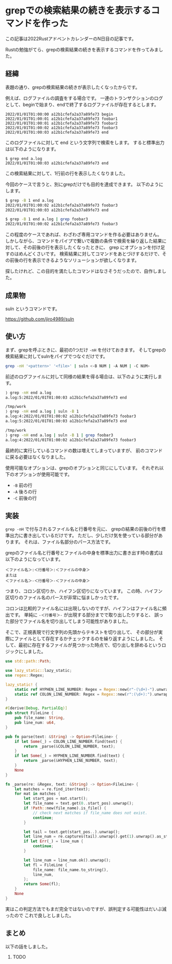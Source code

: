 # grepでの検索結果の続きを表示するコマンドを作った

この記事は2022RustアドベントカレンダーのN日目の記事です。

Rustの勉強がてら、grepの検索結果の続きを表示するコマンドを作ってみました。

## 経緯

表題の通り、grepの検索結果の続きが表示したくなったからです。

例えば、ログファイルの調査をする場合です。
一連のトランザクションのログとして、beginで始まり、endで終了するログファイルが存在するとします。

```log
2022/01/01T01:00:00 a12b1cfefa2a37a89fe73 begin
2022/01/01T01:00:01 a12b1cfefa2a37a89fe73 foobar1
2022/01/01T01:00:01 a12b1cfefa2a37a89fe73 foobar2
2022/01/01T01:00:02 a12b1cfefa2a37a89fe73 foobar3
2022/01/01T01:00:03 a12b1cfefa2a37a89fe73 end
```

このログファイルに対して end という文字列で検索をします。
すると標準出力は以下のようになります。

```log
$ grep end a.log
2022/01/01T01:00:03 a12b1cfefa2a37a89fe73 end
```

この検索結果に対して、1行前の行を表示したくなりました。

今回のケースで言うと、別にgrepだけでも目的を達成できます。
以下のようにします。

```bash
$ grep -B 1 end a.log
2022/01/01T01:00:02 a12b1cfefa2a37a89fe73 foobar3
2022/01/01T01:00:03 a12b1cfefa2a37a89fe73 end

$ grep -B 1 end a.log | grep foobar3
2022/01/01T01:00:02 a12b1cfefa2a37a89fe73 foobar3
```

この程度のケースであれば、わざわざ専用コマンドを作る必要はありません。
しかしながら、コマンドをパイプで繋いで複数の条件で検索を繰り返した結果に対して、その前後の行を表示したくなったときに、
grep にオプションを付け足すのはめんどくさいです。
検索結果に対してコマンドをあとづけするだけで、その前後の行を表示できるようなソリューションが欲しくなります。

探したけれど、この目的を満たしたコマンドはなさそうだったので、自作しました。

## 成果物

suln というコマンドです。

https://github.com/jiro4989/suln

## 使い方

まず、grepを呼ぶときに、最初の1つだけ `-nH` を付けておきます。
そしてgrepの検索結果に対してsulnをパイプでつなぐだけです。

```bash
grep -nH '<pattern>' '<file>' | suln <-B NUM | -A NUM | -C NUM>
```

前述のログファイルに対して同様の結果を得る場合は、以下のように実行します。

```bash
⟩ grep -nH end a.log
a.log:5:2022/01/01T01:00:03 a12b1cfefa2a37a89fe73 end

/tmp/work
⟩ grep -nH end a.log | suln -B 1
a.log:4:2022/01/01T01:00:02 a12b1cfefa2a37a89fe73 foobar3
a.log:5:2022/01/01T01:00:03 a12b1cfefa2a37a89fe73 end

/tmp/work
⟩ grep -nH end a.log | suln -B 1 | grep foobar3
a.log:4:2022/01/01T01:00:02 a12b1cfefa2a37a89fe73 foobar3
```

最終的に実行しているコマンドの数は増えてしまっていますが、
前のコマンドに戻る必要はなくなりました。

使用可能なオプションは、grepのオプションと同じにしています。
それぞれ以下のオプションが使用可能です。

* `-B` 前の行
* `-A` 後ろの行
* `-C` 前後の行

## 実装

`grep -nH` で付与されるファイル名と行番号を元に、
grepの結果の前後の行を標準出力に書き出しているだけです。
ただし、少しだけ気を使っている部分があります。
それは、ファイル名部分のパース方法です。

grepのファイル名と行番号とファイルの中身を標準出力に書き出す時の書式は以下のようになっています。

```
＜ファイル名＞:＜行番号＞:＜ファイルの中身＞
または
＜ファイル名＞-＜行番号＞-＜ファイルの中身＞
```

つまり、コロン区切りか、ハイフン区切りになっています。
この時、ハイフン区切りのファイル名のパースが非常に悩ましかったです。

コロンは比較的ファイル名には出現しないのですが、ハイフンはファイル名に頻出です。
単純に `-＜行番号＞-` が出現する部分までで取り出したりすると、
誤った部分でファイル名を切り出してしまう可能性がありました。

そこで、正規表現で行文字列の先頭からテキストを切り出して、
その部分が実際にファイルとして存在するかチェックするのを繰り返すようにしました。
そして、最初に存在するファイルが見つかった時点で、切り出しを辞めるというロジックにしました。

```rust
use std::path::Path;

use lazy_static::lazy_static;
use regex::Regex;

lazy_static! {
    static ref HYPHEN_LINE_NUMBER: Regex = Regex::new(r"-(\d+)-").unwrap();
    static ref COLON_LINE_NUMBER: Regex = Regex::new(r":(\d+):").unwrap();
}

#[derive(Debug, PartialEq)]
pub struct FileLine {
    pub file_name: String,
    pub line_num: u64,
}

pub fn parse(text: &String) -> Option<FileLine> {
    if let Some(_) = COLON_LINE_NUMBER.find(text) {
        return _parse(&COLON_LINE_NUMBER, text);
    }
    if let Some(_) = HYPHEN_LINE_NUMBER.find(text) {
        return _parse(&HYPHEN_LINE_NUMBER, text);
    }
    None
}

fn _parse(re: &Regex, text: &String) -> Option<FileLine> {
    let matches = re.find_iter(text);
    for mat in matches {
        let start_pos = mat.start();
        let file_name = text.get(0..start_pos).unwrap();
        if !Path::new(file_name).is_file() {
            // check next matches if file_name does not exist.
            continue;
        }

        let tail = text.get(start_pos..).unwrap();
        let line_num = re.captures(tail).unwrap().get(1).unwrap().as_str().parse();
        if let Err(_) = line_num {
            continue;
        }

        let line_num = line_num.ok().unwrap();
        let fl = FileLine {
            file_name: file_name.to_string(),
            line_num,
        };
        return Some(fl);
    }
    None
}
```

実はこの判定方法でもまだ完全ではないのですが、誤判定する可能性はだいぶ減ったので
これで良しとしました。

## まとめ

以下の話をしました。

1. TODO
